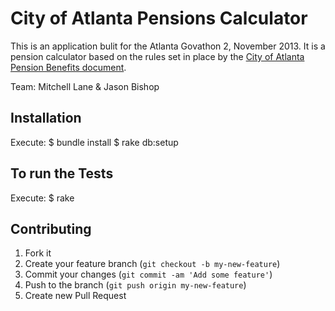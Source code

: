 # City of Atlanta Pensions Calculator

This is an application bulit for the Atlanta Govathon 2, November 2013.  It is a pension calculator based on the rules set in place by the [City of Atlanta Pension Benefits document](http://atlantaga.gov/modules/showdocument.aspx?documentid=1381).

Team:  Mitchell Lane & Jason Bishop

## Installation

Execute:
    $ bundle install
    $ rake db:setup

## To run the Tests

Execute:
    $ rake

## Contributing

1. Fork it
2. Create your feature branch (`git checkout -b my-new-feature`)
3. Commit your changes (`git commit -am 'Add some feature'`)
4. Push to the branch (`git push origin my-new-feature`)
5. Create new Pull Request
